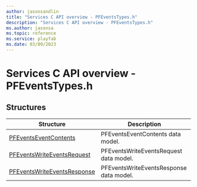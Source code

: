 ```yaml
---
author: jasonsandlin
title: "Services C API overview - PFEventsTypes.h"
description: "Services C API overview - PFEventsTypes.h"
ms.author: jasonsa
ms.topic: reference
ms.service: playfab
ms.date: 03/09/2023
---
```


# Services C API overview - PFEventsTypes.h

  
## Structures  

| Structure | Description |  
| --- | --- |  
| [PFEventsEventContents](structs/pfeventseventcontents.md) | PFEventsEventContents data model. |  
| [PFEventsWriteEventsRequest](structs/pfeventswriteeventsrequest.md) | PFEventsWriteEventsRequest data model. |  
| [PFEventsWriteEventsResponse](structs/pfeventswriteeventsresponse.md) | PFEventsWriteEventsResponse data model. |  
